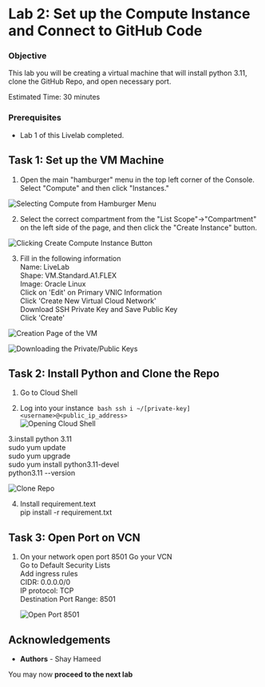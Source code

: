 # Lab 2: Set up the Compute Instance and Connect to GitHub Code    

### Objective 
This lab you will be creating a virtual machine that will install python 3.11, clone the GitHub Repo, and open necessary port. 

Estimated Time: 30 minutes

### Prerequisites
* Lab 1 of this Livelab completed.

## Task 1: Set up the VM Machine

1. Open the main "hamburger" menu in the top left corner of the Console. Select "Compute" and then click "Instances."    

![Selecting Compute from Hamburger Menu](images/hamburger-menu-compute1.png)

2. Select the correct compartment from the "List Scope"→"Compartment" on the left side of the page, and then click the "Create Instance" button.    

![Clicking Create Compute Instance Button](images/compute-instance-create-instance-button1.png)

3. Fill in the following information    
    Name: LiveLab    
    Shape: VM.Standard.A1.FLEX    
    Image: Oracle Linux    
    Click on 'Edit' on Primary VNIC Information    
    Click 'Create New Virtual Cloud Network'    
    Download SSH Private Key and Save Public Key    
    Click 'Create'    

![Creation Page of the VM](images/on-creation-vm1.png)

![Downloading the Private/Public Keys](images/download-private-public-key1.png)

## Task 2: Install Python and Clone the Repo
1. Go to Cloud Shell    

2. Log into your instance 
    ```bash ssh i ~/[private-key] <username>@<public_ip_address>```    
![Opening Cloud Shell](images/open-cloud-shell1.png)


3.install python 3.11    
    sudo yum update    
    sudo yum upgrade    
    sudo yum install python3.11-devel    
    python3.11 --version    


![Clone Repo](images/clone-repo3.png)

4. Install requirement.text    
   pip install -r requirement.txt    

## Task 3: Open Port on VCN

1. On your network open port 8501
   Go your VCN    
   Go to Default Security Lists    
   Add ingress rules    
    CIDR: 0.0.0.0/0     
    IP protocol: TCP    
    Destination Port Range: 8501    

  
   ![Open Port 8501](images/vcn-port-opening1.png)

## **Acknowledgements**

* **Authors** - Shay Hameed

You may now **proceed to the next lab**
